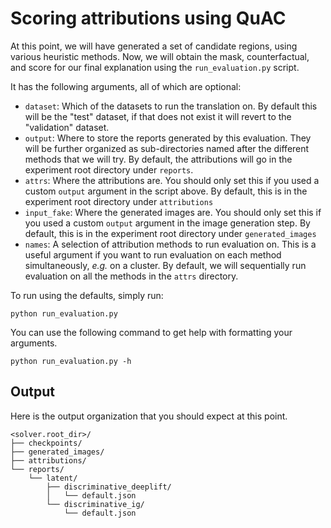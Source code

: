 # Scoring attributions using QuAC

At this point, we will have generated a set of candidate regions, using various heuristic methods. 
Now, we will obtain the mask, counterfactual, and score for our final explanation using the `run_evaluation.py` script.

It has the following arguments, all of which are optional:
- `dataset`: Which of the datasets to run the translation on. By default this will be the "test" dataset, if that does not exist it will revert to the "validation" dataset.
- `output`: Where to store the reports generated by this evaluation. They will be further organized as sub-directories named after the different methods that we will try. By default, the attributions will go in the experiment root directory under `reports`.
- `attrs`: Where the attributions are. You should only set this if you used a custom `output` argument in the script above. By default, this is in the experiment root directory under `attributions`
- `input_fake`: Where the generated images are. You should only set this if you used a custom `output` argument in the image generation step. By default, this is in the experiment root directory under `generated_images`
- `names`: A selection of attribution methods to run evaluation on. This is a useful argument if you want to run evaluation on each method simultaneously, *e.g.* on a cluster. By default, we will sequentially run evaluation on all the methods in the `attrs` directory.

To run using the defaults, simply run: 
```{code-block} bash
python run_evaluation.py
```

You can use the following command to get help with formatting your arguments.
```{code-block} bash
python run_evaluation.py -h
```


## Output

Here is the output organization that you should expect at this point.
```{code-block} bash
<solver.root_dir>/
├── checkpoints/
├── generated_images/
├── attributions/
└── reports/
    └── latent/
        ├── discriminative_deeplift/
        │   └── default.json
        └── discriminative_ig/
            └── default.json
```